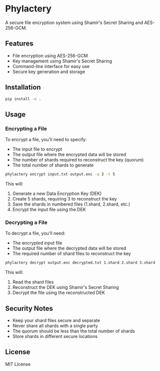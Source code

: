 # Phylactery

A secure file encryption system using Shamir's Secret Sharing and AES-256-GCM.

## Features

- File encryption using AES-256-GCM
- Key management using Shamir's Secret Sharing
- Command-line interface for easy use
- Secure key generation and storage

## Installation

```bash
pip install -e .
```

## Usage

### Encrypting a File

To encrypt a file, you'll need to specify:
- The input file to encrypt
- The output file where the encrypted data will be stored
- The number of shards required to reconstruct the key (quorum)
- The total number of shards to generate

```bash
phylactery encrypt input.txt output.enc -q 3 -t 5
```

This will:
1. Generate a new Data Encryption Key (DEK)
2. Create 5 shards, requiring 3 to reconstruct the key
3. Save the shards in numbered files (1.shard, 2.shard, etc.)
4. Encrypt the input file using the DEK

### Decrypting a File

To decrypt a file, you'll need:
- The encrypted input file
- The output file where the decrypted data will be stored
- The required number of shard files to reconstruct the key

```bash
phylactery decrypt output.enc decrypted.txt 1.shard 2.shard 3.shard
```

This will:
1. Read the shard files
2. Reconstruct the DEK using Shamir's Secret Sharing
3. Decrypt the file using the reconstructed DEK

## Security Notes

- Keep your shard files secure and separate
- Never share all shards with a single party
- The quorum should be less than the total number of shards
- Store shards in different secure locations

## License

MIT License
